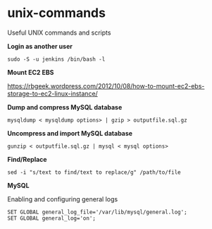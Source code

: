 # unix-commands
Useful UNIX commands and scripts

**Login as another user**

    sudo -S -u jenkins /bin/bash -l
    
**Mount EC2 EBS**

https://rbgeek.wordpress.com/2012/10/08/how-to-mount-ec2-ebs-storage-to-ec2-linux-instance/

**Dump and compress MySQL database**

    mysqldump < mysqldump options> | gzip > outputfile.sql.gz
    
**Uncompress and import MySQL database**

    gunzip < outputfile.sql.gz | mysql < mysql options>

**Find/Replace**

    sed -i "s/text to find/text to replace/g" /path/to/file

**MySQL**

Enabling and configuring general logs

    SET GLOBAL general_log_file='/var/lib/mysql/general.log';
    SET GLOBAL general_log='on';
